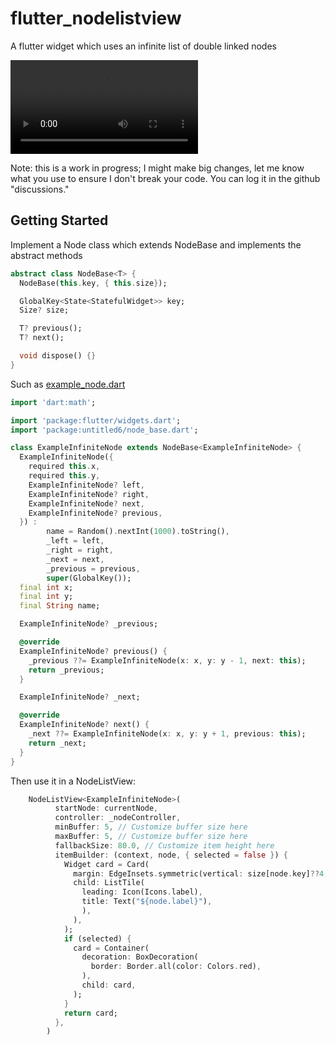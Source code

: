 # flutter_nodelistview

A flutter widget which uses an infinite list of double linked nodes

![simplescreenrecorder-2025-02-21_17.13.18.mp4](doc/simplescreenrecorder-2025-02-21_17.13.18.mp4)

Note: this is a work in progress; I might make big changes, let me know what you use to ensure I don't break your code. You can log it in the github "discussions."

## Getting Started

Implement a Node class which extends NodeBase and implements the abstract methods

```dart
abstract class NodeBase<T> {
  NodeBase(this.key, { this.size});

  GlobalKey<State<StatefulWidget>> key;
  Size? size;

  T? previous();
  T? next();

  void dispose() {}
}
```

Such as [example_node.dart](example/example_node.dart)

```dart
import 'dart:math';

import 'package:flutter/widgets.dart';
import 'package:untitled6/node_base.dart';

class ExampleInfiniteNode extends NodeBase<ExampleInfiniteNode> {
  ExampleInfiniteNode({
    required this.x,
    required this.y,
    ExampleInfiniteNode? left,
    ExampleInfiniteNode? right,
    ExampleInfiniteNode? next,
    ExampleInfiniteNode? previous,
  }) :
        name = Random().nextInt(1000).toString(),
        _left = left,
        _right = right,
        _next = next,
        _previous = previous,
        super(GlobalKey());
  final int x;
  final int y;
  final String name;

  ExampleInfiniteNode? _previous;

  @override
  ExampleInfiniteNode? previous() {
    _previous ??= ExampleInfiniteNode(x: x, y: y - 1, next: this);
    return _previous;
  }

  ExampleInfiniteNode? _next;

  @override
  ExampleInfiniteNode? next() {
    _next ??= ExampleInfiniteNode(x: x, y: y + 1, previous: this);
    return _next;
  }
}
```

Then use it in a NodeListView:
```dart
    NodeListView<ExampleInfiniteNode>(
          startNode: currentNode,
          controller: _nodeController,
          minBuffer: 5, // Customize buffer size here
          maxBuffer: 5, // Customize buffer size here
          fallbackSize: 80.0, // Customize item height here
          itemBuilder: (context, node, { selected = false }) {
            Widget card = Card(
              margin: EdgeInsets.symmetric(vertical: size[node.key]??4, horizontal: size[node.key]??4),
              child: ListTile(
                leading: Icon(Icons.label),
                title: Text("${node.label}"),
                ),
              ),
            );
            if (selected) {
              card = Container(
                decoration: BoxDecoration(
                  border: Border.all(color: Colors.red),
                ),
                child: card,
              );
            }
            return card;
          },
        )
```